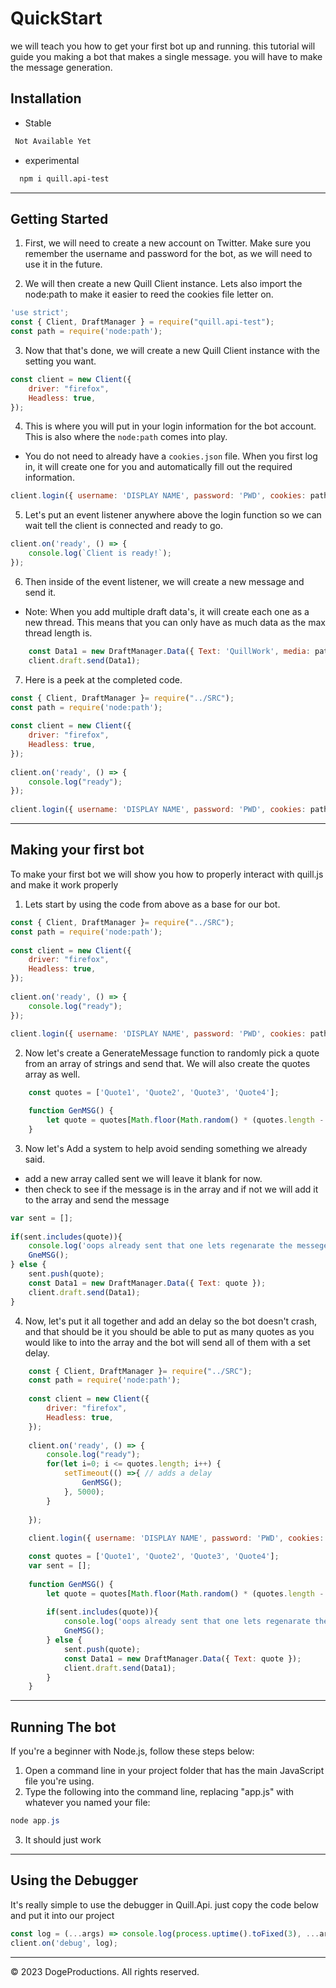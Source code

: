 # QuickStart

we will teach you how to get your first bot up and running. this tutorial will guide you making a bot that makes a single message. you will have to make the message generation.

## Installation

- Stable

```bash
 Not Available Yet
```

- experimental

```bash
  npm i quill.api-test
```

---

## Getting Started

1) First, we will need to create a new account on Twitter.
Make sure you remember the username and password for the bot, as we will need to use it in the future.

2) We will then create a new Quill Client instance. Lets also import the node:path to make it easier to reed the cookies file letter on.

```javascript
'use strict';
const { Client, DraftManager } = require("quill.api-test");
const path = require('node:path');
```

3) Now that that's done, we will create a new Quill Client instance with the setting you want.

```javascript
const client = new Client({
    driver: "firefox",
    Headless: true,
});
```

4) This is where you will put in your login information for the bot account. This is also where the `node:path` comes into play.

- You do not need to already have a `cookies.json` file. When you first log in, it will create one for you and automatically fill out the required information.

```javascript
client.login({ username: 'DISPLAY NAME', password: 'PWD', cookies: path.join(__dirname , 'cookies.json') });
```

5) Let's put an event listener anywhere above the login function so we can wait tell the client is connected and ready to go.

```javascript
client.on('ready', () => {
    console.log(`Client is ready!`);
}); 
```

6) Then inside of the event listener, we will create a new message and send it.

- Note: When you add multiple draft data's, it will create each one as a new thread. This means that you can only have as much data as the max thread length is.

```javascript
    const Data1 = new DraftManager.Data({ Text: 'QuillWork', media: path.join(__dirname, './TestImg.png') });
    client.draft.send(Data1);
```

7) Here is a peek at the completed code.

```javascript
const { Client, DraftManager }= require("../SRC");
const path = require('node:path');
  
const client = new Client({
    driver: "firefox",
    Headless: true,
});
  
client.on('ready', () => {
    console.log("ready");
});
  
client.login({ username: 'DISPLAY NAME', password: 'PWD', cookies: path.join(__dirname , 'cookies.json') });
```

---

## Making your first bot

To make your first bot we will show you how to properly interact with quill.js and make it work properly

1) Lets start by using the code from above as a base for our bot.

```javascript
const { Client, DraftManager }= require("../SRC");
const path = require('node:path');
  
const client = new Client({
    driver: "firefox",
    Headless: true,
});
  
client.on('ready', () => {
    console.log("ready");
});
  
client.login({ username: 'DISPLAY NAME', password: 'PWD', cookies: path.join(__dirname , 'cookies.json') });
```

2) Now let's create a GenerateMessage function to randomly pick a quote from an array of strings and send that. We will also create the quotes array as well.

```javascript
    const quotes = ['Quote1', 'Quote2', 'Quote3', 'Quote4'];

    function GenMSG() {
        let quote = quotes[Math.floor(Math.random() * (quotes.length - 0) + 0)]; // this will select a random quote from the list.
    }
```

3) Now let's Add a system to help avoid sending something we already said.

- add a new array called sent we will leave it blank for now.
- then check to see if the message is in the array and if not we will add it to the array and send the message

```javascript
var sent = [];
  
if(sent.includes(quote)){
    console.log('oops already sent that one lets regenarate the messege.');
    GneMSG(); 
} else {
    sent.push(quote);
    const Data1 = new DraftManager.Data({ Text: quote });
    client.draft.send(Data1);
}
```

4) Now, let's put it all together and add an delay so the bot doesn't crash, and that should be it you should be able to put as many quotes as you would like to into the array and the bot will send all of them with a set delay.

```javascript
    const { Client, DraftManager }= require("../SRC");
    const path = require('node:path');
    
    const client = new Client({
        driver: "firefox",
        Headless: true,
    });
    
    client.on('ready', () => {
        console.log("ready");
        for(let i=0; i <= quotes.length; i++) {
            setTimeout(() =>{ // adds a delay
                GenMSG();
            }, 5000);
        }
        
    });
    
    client.login({ username: 'DISPLAY NAME', password: 'PWD', cookies: path.join(__dirname , 'cookies.json') });

    const quotes = ['Quote1', 'Quote2', 'Quote3', 'Quote4'];
    var sent = [];
  
    function GenMSG() {
        let quote = quotes[Math.floor(Math.random() * (quotes.length - 0) + 0)]; // this will select a random quote from the list.
  
        if(sent.includes(quote)){
            console.log('oops already sent that one lets regenarate the messege.');
            GneMSG(); 
        } else {
            sent.push(quote);
            const Data1 = new DraftManager.Data({ Text: quote });
            client.draft.send(Data1);
        }
    }
```

---

## Running The bot

If you're a beginner with Node.js, follow these steps below:

1) Open a command line in your project folder that has the main JavaScript file you're using.
2) Type the following into the command line, replacing "app.js" with whatever you named your file:

```powershell
node app.js
```

3) It should just work

---

## Using the Debugger

It's really simple to use the debugger in Quill.Api. just copy the code below and put it into our project

```javascript
const log = (...args) => console.log(process.uptime().toFixed(3), ...args);
client.on('debug', log);
```

---
© 2023 DogeProductions. All rights reserved.
